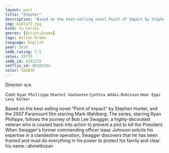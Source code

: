 ```yaml
---
layout: post
title: "Shooter"
description: "Based on the best-selling novel Point of Impact by Stephen Hunter, and the 2007 Paramount film starring Mark Wahlberg. The series, starring Ryan Phillippe, follows the journey of Bob Lee Swagger, a highly-decorated veteran who is coaxed back into action to prevent a plot to kill the President. When Swagger's former commanding officer Isaac Johnson solicits his expertise in a clandestine operation, Swagger discovers that he has been framed and must do everything in his power to protect his family and clear his name..."
img: 4181172.jpg
kind: tv series
genres: [Action,Drama]
tags: Action Drama 
language: English
year: 2016
imdb_rating: 7.5
votes: 29779
imdb_id: 4181172
netflix_id: 80109194
color: 1b263b
---
```

Director: `N/A`  

Cast: `Ryan Phillippe` `Shantel VanSanten` `Cynthia Addai-Robinson` `Omar Epps` `Lexy Kolker` 

Based on the best-selling novel "Point of Impact" by Stephen Hunter, and the 2007 Paramount film starring Mark Wahlberg. The series, starring Ryan Phillippe, follows the journey of Bob Lee Swagger, a highly-decorated veteran who is coaxed back into action to prevent a plot to kill the President. When Swagger's former commanding officer Isaac Johnson solicits his expertise in a clandestine operation, Swagger discovers that he has been framed and must do everything in his power to protect his family and clear his name.::ahmetkozan